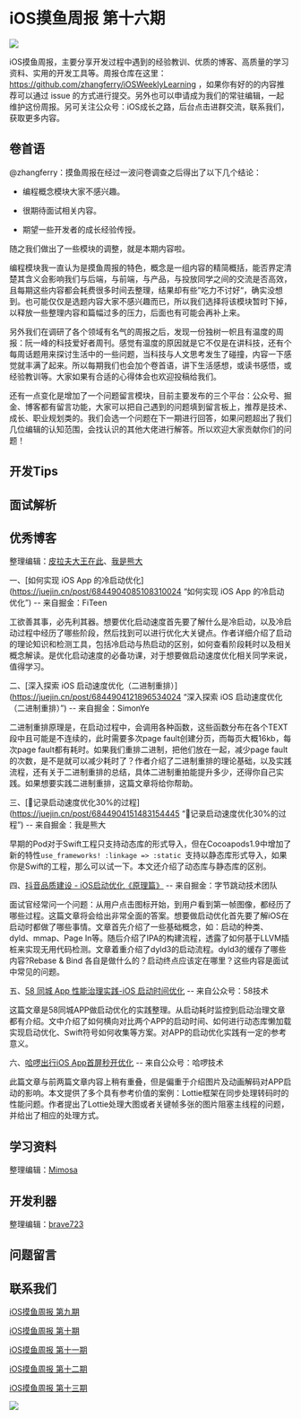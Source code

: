 # iOS摸鱼周报 第十六期

![](https://gitee.com/zhangferry/Images/raw/master/gitee/iOS摸鱼周报模板.png)

iOS摸鱼周报，主要分享开发过程中遇到的经验教训、优质的博客、高质量的学习资料、实用的开发工具等。周报仓库在这里：https://github.com/zhangferry/iOSWeeklyLearning ，如果你有好的的内容推荐可以通过 issue 的方式进行提交。另外也可以申请成为我们的常驻编辑，一起维护这份周报。另可关注公众号：iOS成长之路，后台点击进群交流，联系我们，获取更多内容。

## 卷首语

@zhangferry：摸鱼周报在经过一波问卷调查之后得出了以下几个结论：

* 编程概念模块大家不感兴趣。

* 很期待面试相关内容。

* 期望一些开发者的成长经验传授。

随之我们做出了一些模块的调整，就是本期内容啦。

编程模块我一直认为是摸鱼周报的特色，概念是一组内容的精简概括，能否界定清楚其含义会影响我们与后端，与前端，与产品，与投放同学之间的交流是否高效，且每期这些内容都会耗费很多时间去整理，结果却有些”吃力不讨好“，确实没想到。也可能仅仅是选题内容大家不感兴趣而已，所以我们选择将该模块暂时下掉，以释放一些整理内容和篇幅过多的压力，后面也有可能会再补上来。

另外我们在调研了各个领域有名气的周报之后，发现一份独树一帜且有温度的周报：阮一峰的科技爱好者周刊。感觉有温度的原因就是它不仅是在讲科技，还有个每周话题用来探讨生活中的一些问题，当科技与人文思考发生了碰撞，内容一下感觉就丰满了起来。所以每期我们也会加个卷首语，讲下生活感想，或读书感悟，或经验教训等。大家如果有合适的心得体会也欢迎投稿给我们。

还有一点变化是增加了一个问题留言模块，目前主要发布的三个平台：公众号、掘金、博客都有留言功能，大家可以把自己遇到的问题填到留言板上，推荐是技术、成长、职业规划类的。我们会选一个问题在下一期进行回答，如果问题超出了我们几位编辑的认知范围，会找认识的其他大佬进行解答。所以欢迎大家贡献你们的问题！

## 开发Tips



## 面试解析



## 优秀博客

整理编辑：[皮拉夫大王在此](https://www.jianshu.com/u/739b677928f7)、[我是熊大](https://juejin.cn/user/1151943916921885)

一、[如何实现 iOS App 的冷启动优化](https://juejin.cn/post/6844904085108310024 “如何实现 iOS App 的冷启动优化”) -- 来自掘金：FiTeen

工欲善其事，必先利其器。想要优化启动速度首先要了解什么是冷启动，以及冷启动过程中经历了哪些阶段，然后找到可以进行优化大关键点。作者详细介绍了启动的理论知识和检测工具，包括冷启动与热启动的区别，如何查看阶段耗时以及相关概念解读。是优化启动速度的必备功课，对于想要做启动速度优化相关同学来说，值得学习。

二、[深入探索 iOS 启动速度优化（二进制重排）](https://juejin.cn/post/6844904121896534024 “深入探索 iOS 启动速度优化（二进制重排）”) -- 来自掘金：SimonYe

二进制重排原理是，在启动过程中，会调用各种函数，这些函数分布在各个TEXT段中且可能是不连续的，此时需要多次page fault创建分页，而每页大概16kb，每次page fault都有耗时。如果我们重排二进制，把他们放在一起，减少page fault的次数，是不是就可以减少耗时了？作者介绍了二进制重排的理论基础，以及实践流程，还有关于二进制重排的总结，具体二进制重拍能提升多少，还得你自己实践。如果想要实践二进制重排，这篇文章将给你帮助。

三、[🐻记录启动速度优化30%的过程](https://juejin.cn/post/6844904151483154445 “🐻记录启动速度优化30%的过程”) -- 来自掘金：我是熊大

早期的Pod对于Swift工程只支持动态库的形式导入，但在Cocoapods1.9中增加了新的特性`use_frameworks! :linkage => :static
`支持以静态库形式导入，如果你是Swift的工程，那么可以试一下。本文还介绍了动态库与静态库的区别。

四、[抖音品质建设 - iOS启动优化《原理篇》]( https://juejin.cn/post/6887741815529832456  "抖音品质建设 - iOS启动优化《原理篇》") -- 来自掘金：字节跳动技术团队

面试官经常问一个问题：从用户点击图标开始，到用户看到第一帧图像，都经历了哪些过程。这篇文章将会给出非常全面的答案。想要做启动优化首先要了解iOS在启动时都做了哪些事情。文章首先介绍了一些基础概念，如：启动的种类、dyld、mmap、Page In等。随后介绍了IPA的构建流程，透露了如何基于LLVM插桩来实现无用代码检测。文章着重介绍了dyld3的启动流程。dyld3的缓存了哪些内容?Rebase & Bind 各自是做什么的？启动终点应该定在哪里？这些内容是面试中常见的问题。



五、[58 同城 App 性能治理实践-iOS 启动时间优化]( https://mp.weixin.qq.com/s/wkK2UBvuUZW3Pf0Yd_3XTA "58 同城 App 性能治理实践-iOS 启动时间优化") -- 来自公众号：58技术

这篇文章是58同城APP做启动优化的实践整理。从启动耗时监控到启动治理文章都有介绍。文中介绍了如何横向对比两个APP的启动时间、如何进行动态库懒加载实现启动优化、Swift符号如何收集等方案。对APP的启动优化实践有一定的参考意义。


六、[哈啰出行iOS App首屏秒开优化](https://mp.weixin.qq.com/s/5Ez2BrsyBgQ8aHZqlYtAjg "哈啰出行iOS App首屏秒开优化") -- 来自公众号：哈啰技术

此篇文章与前两篇文章内容上稍有重叠，但是偏重于介绍图片及动画解码对APP启动的影响。本文提供了多个具有参考价值的案例：Lottie框架在同步处理转码时的性能问题。作者提出了Lottie处理大图或者关键帧多张的图片阻塞主线程的问题，并给出了相应的处理方式。


## 学习资料

整理编辑：[Mimosa](https://juejin.cn/user/1433418892590136)



## 开发利器

整理编辑：[brave723](https://juejin.cn/user/307518984425981/posts)



## 问题留言



## 联系我们

[iOS摸鱼周报 第九期](https://zhangferry.com/2021/04/24/iOSWeeklyLearning_9/)

[iOS摸鱼周报 第十期](https://zhangferry.com/2021/05/05/iOSWeeklyLearning_10/)

[iOS摸鱼周报 第十一期](https://zhangferry.com/2021/05/16/iOSWeeklyLearning_11/)

[iOS摸鱼周报 第十二期](https://zhangferry.com/2021/05/22/iOSWeeklyLearning_12/)

[iOS摸鱼周报 第十三期](https://zhangferry.com/2021/05/30/iOSWeeklyLearning_13/)

![](https://gitee.com/zhangferry/Images/raw/master/gitee/wechat_official.png)
